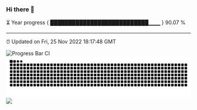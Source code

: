 ### Hi there 👋

⏳ Year progress { ███████████████████████████▁▁▁ } 90.07 %

---

⏰ Updated on Fri, 25 Nov 2022 18:17:48 GMT

![Progress Bar CI](https://github.com/liununu/liununu/workflows/Progress%20Bar%20CI/badge.svg)![](https://raw.githubusercontent.com/L1cardo/L1cardo/main/assets/github-contribution-grid-snake.svg)![](https://raw.githubusercontent.com/seesaws/seesaws/main/assets/github-contribution-grid-snake.svg)
